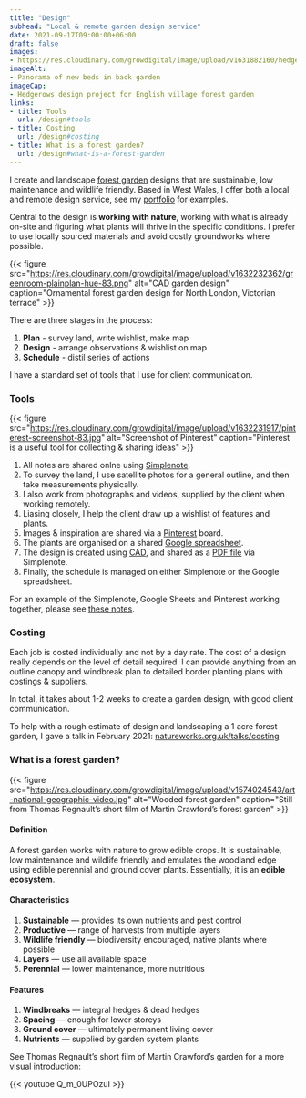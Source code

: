 ```yaml
---
title: "Design"
subhead: "Local & remote garden design service"
date: 2021-09-17T09:00:00+06:00
draft: false
images: 
- https://res.cloudinary.com/growdigital/image/upload/v1631882160/hedgerows/hedgerows-from-east-beds-mar21.jpg
imageAlt:
- Panorama of new beds in back garden
imageCap: 
- Hedgerows design project for English village forest garden
links:
- title: Tools
  url: /design#tools
- title: Costing
  url: /design#costing
- title: What is a forest garden?
  url: /design#what-is-a-forest-garden
---
```


I create and landscape [forest garden](#what-is-a-forest-garden) designs that are sustainable, low maintenance and wildlife friendly. Based in West Wales, I offer both a local and remote design service, see my [portfolio](/portfolio/) for examples.

Central to the design is **working with nature**, working with what is already on-site and figuring what plants will thrive in the specific conditions. I prefer to use locally sourced materials and avoid costly groundworks where possible.

{{< figure src="https://res.cloudinary.com/growdigital/image/upload/v1632232362/greenroom-plainplan-hue-83.png" alt="CAD garden design" caption="Ornamental forest garden design for North London, Victorian terrace" >}}

There are three stages in the process: 

1. **Plan** - survey land, write wishlist, make map
2. **Design** - arrange observations & wishlist on map
3. **Schedule** - distil series of actions

I have a standard set of tools that I use for client communication.

### Tools

{{< figure src="https://res.cloudinary.com/growdigital/image/upload/v1632231917/pinterest-screenshot-83.jpg" alt="Screenshot of Pinterest" caption="Pinterest is a useful tool for collecting & sharing ideas" >}}

1. All notes are shared onlne using [Simplenote](https://simplenote.com/).
2. To survey the land, I use satellite photos for a general outline, and then take measurements physically.
3. I also work from photographs and videos, supplied by the client when working remotely.
4. Liasing closely, I help the client draw up a wishlist of features and plants.
5. Images & inspiration are shared via a [Pinterest](https://www.pinterest.co.uk/NatureWorksGarden/) board.
6. The plants are organised on a shared [Google spreadsheet](https://www.google.com/sheets/about/).
7. The design is created using [CAD](https://qcad.org/en/), and shared as a [PDF file](https://en.wikipedia.org/wiki/PDF) via Simplenote.
8. Finally, the schedule is managed on either Simplenote or the Google spreadsheet.

For an example of the Simplenote, Google Sheets and Pinterest working together, please see [these notes](https://app.simplenote.com/p/gKnbY8).

### Costing

Each job is costed individually and not by a day rate. The cost of a design really depends on the level of detail required. I can provide anything from an outline canopy and windbreak plan to detailed border planting plans with costings & suppliers.

In total, it takes about 1-2 weeks to create a garden design, with good client communication.

To help with a rough estimate of design and landscaping a 1 acre forest garden, I gave a talk in February 2021: [natureworks.org.uk/talks/costing](https://www.natureworks.org.uk/talks/costing/)

### What is a forest garden?

{{< figure src="https://res.cloudinary.com/growdigital/image/upload/v1574024543/art-national-geographic-video.jpg" alt="Wooded forest garden" caption="Still from Thomas Regnault’s short film of Martin Crawford’s forest garden" >}}

#### Definition

A forest garden works with nature to grow edible crops. It is sustainable, low maintenance and wildlife friendly and emulates the woodland edge using edible perennial and ground cover plants. Essentially, it is an **edible ecosystem**. 

#### Characteristics

1. **Sustainable** — provides its own nutrients and pest control
2. **Productive** — range of harvests from multiple layers
3. **Wildlife friendly** — biodiversity encouraged, native plants where possible
4. **Layers** — use all available space
5. **Perennial** — lower maintenance, more nutritious

#### Features

1. **Windbreaks** — integral hedges & dead hedges
2. **Spacing** — enough for lower storeys
3. **Ground cover** — ultimately permanent living cover
4. **Nutrients** — supplied by garden system plants

See Thomas Regnault’s short film of Martin Crawford’s garden for a more visual introduction:

{{< youtube Q_m_0UPOzuI >}}
